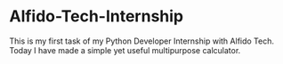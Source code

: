 # Alfido-Tech-Internship
This is my first task of my Python Developer Internship with Alfido Tech. Today I have made a simple yet useful multipurpose calculator.
